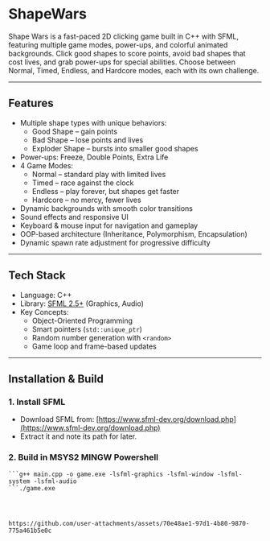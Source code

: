 # ShapeWars
Shape Wars is a fast-paced 2D clicking game built in C++ with SFML, featuring multiple game modes, power-ups, and colorful animated backgrounds. Click good shapes to score points, avoid bad shapes that cost lives, and grab power-ups for special abilities. Choose between Normal, Timed, Endless, and Hardcore modes, each with its own challenge.


---

## Features
- Multiple shape types with unique behaviors:
  - Good Shape – gain points
  - Bad Shape – lose points and lives
  - Exploder Shape – bursts into smaller good shapes
- Power-ups: Freeze, Double Points, Extra Life
- 4 Game Modes:
  - Normal – standard play with limited lives
  - Timed – race against the clock
  - Endless – play forever, but shapes get faster
  - Hardcore – no mercy, fewer lives
- Dynamic backgrounds with smooth color transitions
- Sound effects and responsive UI
- Keyboard & mouse input for navigation and gameplay
- OOP-based architecture (Inheritance, Polymorphism, Encapsulation)
- Dynamic spawn rate adjustment for progressive difficulty

---

## Tech Stack
- Language: C++
- Library: [SFML 2.5+](https://www.sfml-dev.org/) (Graphics, Audio)
- Key Concepts:
  - Object-Oriented Programming  
  - Smart pointers (`std::unique_ptr`)  
  - Random number generation with `<random>`  
  - Game loop and frame-based updates

---

## Installation & Build

### 1. Install SFML
- Download SFML from: [https://www.sfml-dev.org/download.php](https://www.sfml-dev.org/download.php)
- Extract it and note its path for later.

### 2. Build in MSYS2 MINGW Powershell
```cd /c/Users/your name/Documents/folder
```g++ main.cpp -o game.exe -lsfml-graphics -lsfml-window -lsfml-system -lsfml-audio
```./game.exe




https://github.com/user-attachments/assets/70e48ae1-97d1-4b80-9870-775a461b5e0c



